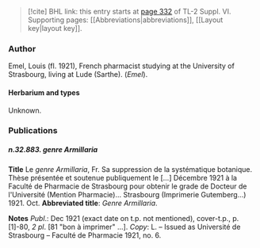 > [!cite] BHL link: this entry starts at [page 332](https://www.biodiversitylibrary.org/item/103835#page/342/mode/1up) of TL-2 Suppl. VI.
> Supporting pages: [[Abbreviations|abbreviations]], [[Layout key|layout key]].

### Author

Emel, Louis (fl. 1921), French pharmacist studying at the University of Strasbourg, living at Lude (Sarthe). (*Emel*).

#### Herbarium and types

Unknown.

### Publications

##### n.32.883. genre Armillaria

**Title**
Le *genre Armillaria*, Fr. Sa suppression de la systématique botanique. Thèse présentée et soutenue publiquement le \[...\] Décembre 1921 à la Faculté de Pharmacie de Strasbourg pour obtenir le grade de Docteur de l'Université (Mention Pharmacie)... Strasbourg (Imprimerie Gutemberg...) 1921. Oct.
**Abbreviated title**: *Genre Armillaria*.

**Notes**
*Publ*.: Dec 1921 (exact date on t.p. not mentioned), cover-t.p., p. \[1\]-80, *2 pl*. \[81 "bon à imprimer" ...\]. *Copy*: L. – Issued as Université de Strasbourg – Faculté de Pharmacie 1921, no. 6.

